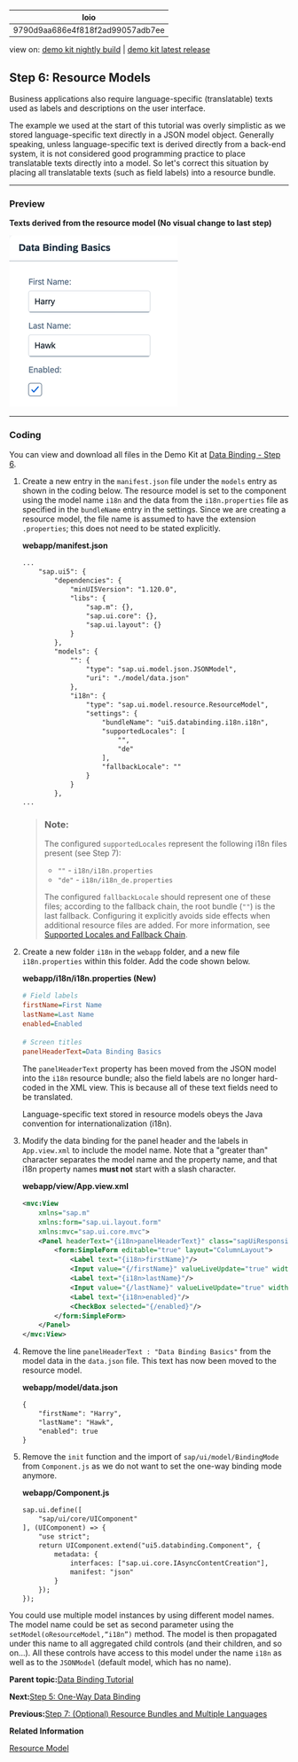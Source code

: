 <!-- loio9790d9aa686e4f818f2ad99057adb7ee -->

| loio |
| -----|
| 9790d9aa686e4f818f2ad99057adb7ee |

<div id="loio">

view on: [demo kit nightly build](https://sdk.openui5.org/nightly/#/topic/9790d9aa686e4f818f2ad99057adb7ee) | [demo kit latest release](https://sdk.openui5.org/topic/9790d9aa686e4f818f2ad99057adb7ee)</div>

## Step 6: Resource Models

Business applications also require language-specific \(translatable\) texts used as labels and descriptions on the user interface.

The example we used at the start of this tutorial was overly simplistic as we stored language-specific text directly in a JSON model object. Generally speaking, unless language-specific text is derived directly from a back-end system, it is not considered good programming practice to place translatable texts directly into a model. So let's correct this situation by placing all translatable texts \(such as field labels\) into a resource bundle.

***

### Preview

  
  
**Texts derived from the resource model \(No visual change to last step\)**

![](images/loio61d68f167778425bbdd2abd7d550ae65_LowRes.png "Texts derived from the resource model (No visual change to last step)")

***

### Coding

You can view and download all files in the Demo Kit at [Data Binding - Step 6](https://sdk.openui5.org/entity/sap.ui.core.tutorial.databinding/sample/sap.ui.core.tutorial.databinding.06).

1.  Create a new entry in the `manifest.json` file under the `models` entry as shown in the coding below. The resource model is set to the component using the model name `i18n` and the data from the `i18n.properties` file as specified in the `bundleName` entry in the settings. Since we are creating a resource model, the file name is assumed to have the extension `.properties`; this does not need to be stated explicitly.

    **webapp/manifest.json**

    ```
    ...
    	"sap.ui5": {
    		"dependencies": {
    			"minUI5Version": "1.120.0",
    			"libs": {
    				"sap.m": {},
    				"sap.ui.core": {},
    				"sap.ui.layout": {}
    			}
    		},
    		"models": {
    			"": {
    				"type": "sap.ui.model.json.JSONModel",
    				"uri": "./model/data.json"
    			},
    			"i18n": {
    				"type": "sap.ui.model.resource.ResourceModel",
    				"settings": {
    					"bundleName": "ui5.databinding.i18n.i18n",
    					"supportedLocales": [
    						"",
    						"de"
    					],
    					"fallbackLocale": ""
    				}
    			}
    		},
    ...
    ```

    > ### Note:  
    > The configured `supportedLocales` represent the following i18n files present \(see Step 7\):
    > 
    > -   `""` - `i18n/i18n.properties`
    > -   `"de"` - `i18n/i18n_de.properties`
    > 
    > The configured `fallbackLocale` should represent one of these files; according to the fallback chain, the root bundle \(`""`\) is the last fallback. Configuring it explicitly avoids side effects when additional resource files are added. For more information, see [Supported Locales and Fallback Chain](Supported_Locales_and_Fallback_Chain_ec753bc.md).

2.  Create a new folder `i18n` in the `webapp` folder, and a new file `i18n.properties` within this folder. Add the code shown below.

    **webapp/i18n/i18n.properties \(New\)**

    ```ini
    # Field labels
    firstName=First Name
    lastName=Last Name
    enabled=Enabled
    
    # Screen titles
    panelHeaderText=Data Binding Basics
    ```

    The `panelHeaderText` property has been moved from the JSON model into the `i18n` resource bundle; also the field labels are no longer hard-coded in the XML view. This is because all of these text fields need to be translated.

    Language-specific text stored in resource models obeys the Java convention for internationalization \(i18n\).

3.  Modify the data binding for the panel header and the labels in `App.view.xml` to include the model name. Note that a "greater than" character separates the model name and the property name, and that i18n property names **must not** start with a slash character.

    **webapp/view/App.view.xml**

    ```xml
    <mvc:View
    	xmlns="sap.m"
    	xmlns:form="sap.ui.layout.form"
    	xmlns:mvc="sap.ui.core.mvc">
    	<Panel headerText="{i18n>panelHeaderText}" class="sapUiResponsiveMargin" width="auto">
    		<form:SimpleForm editable="true" layout="ColumnLayout">
    			<Label text="{i18n>firstName}"/>
    			<Input value="{/firstName}" valueLiveUpdate="true" width="200px" enabled="{/enabled}"/>
    			<Label text="{i18n>lastName}"/>
    			<Input value="{/lastName}" valueLiveUpdate="true" width="200px" enabled="{/enabled}"/>
    			<Label text="{i18n>enabled}"/>
    			<CheckBox selected="{/enabled}"/>
    		</form:SimpleForm>
    	</Panel>
    </mvc:View>
    ```

4.  Remove the line `panelHeaderText : "Data Binding Basics"` from the model data in the `data.json` file. This text has now been moved to the resource model.

    **webapp/model/data.json**

    ```
    {
    	"firstName": "Harry",
    	"lastName": "Hawk",
    	"enabled": true
    }
    ```

5.  Remove the `init` function and the import of `sap/ui/model/BindingMode` from `Component.js` as we do not want to set the one-way binding mode anymore.

    **webapp/Component.js**

    ```
    sap.ui.define([
    	"sap/ui/core/UIComponent"
    ], (UIComponent) => {
    	"use strict";
    	return UIComponent.extend("ui5.databinding.Component", {
    		metadata: {
    			interfaces: ["sap.ui.core.IAsyncContentCreation"],
    			manifest: "json"
    		}
    	});
    });
    ```


You could use multiple model instances by using different model names. The model name could be set as second parameter using the `setModel(oResourceModel,“i18n”)` method. The model is then propagated under this name to all aggregated child controls \(and their children, and so on…\). All these controls have access to this model under the name `i18n` as well as to the `JSONModel` \(default model, which has no name\).

**Parent topic:**[Data Binding Tutorial](Data_Binding_Tutorial_e531093.md "In this tutorial, we will explain the concepts of data binding in OpenUI5.")

**Next:**[Step 5: One-Way Data Binding](Step_5_One_Way_Data_Binding_88756c0.md "In contrast to the two-way binding behavior shown above, one-way data binding is also possible. Here, data is transported in one direction only: from the model, through the binding instance to the consumer (usually the property of a control), but never in the other direction. In this example, we will change the previous example to use one-way data binding. This will illustrate how the flow of data from the user interface back to the model can be switched off if required.")

**Previous:**[Step 7: \(Optional\) Resource Bundles and Multiple Languages](Step_7_Optional_Resource_Bundles_and_Multiple_Languages_4e593b4.md "The reason we have resource bundles is to allow an app to run in multiple languages without the need to change any code. To demonstrate this feature, we will create a German version of the app – in fact all we need to do is create a German version of the resource bundle file. In our code, the German locale needs to be activated for the ResourceModel.")

**Related Information**  


[Resource Model](Resource_Model_91f122a.md#loio91f122a36f4d1014b6dd926db0e91070 "The resource model is used as a wrapper for resource bundles. In data binding you use the resource model instance, for example, to bind texts of a control to language-dependent resource bundle properties.")

